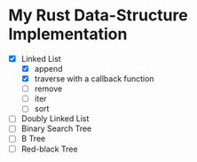 # My Rust Data-Structure Implementation

- [X] Linked List
    - [X] append
    - [X] traverse with a callback function
    - [ ] remove
    - [ ] iter
    - [ ] sort
- [ ] Doubly Linked List
- [ ] Binary Search Tree
- [ ] B Tree
- [ ] Red-black Tree
